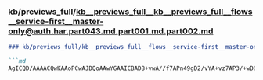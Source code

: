### kb/previews_full/kb__previews_full__kb__previews_full__flows__service-first__master-only@auth.har.part043.md.part001.md.part002.md

```md
### kb/previews_full/kb__previews_full__flows__service-first__master-only@auth.har.part043.md.part001.md (part 002)

```md
AgICQD/AAAACQwKAAoPCwAJDQoAAwYGAAICBAD8+vwA//f7APn49gD2/vYA+vz7AP3/+wD6/PsA+v/7AP3/+wD49PsA+f
```

```

```
